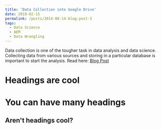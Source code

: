 ```yaml
---
title: 'Data Collection into Google Drive'
date: 2019-02-15
permalink: /posts/2014-08-14-blog-post-3
tags:
  - Data Science
  - AEM
  - Data Wrangling
---
```


Data collection is one of the tougher task in data analysis and data science. Collecting data from various sources and storing in a particular database is important to start the analysis. Read here: [Blog Post](https://myresearchworks.wordpress.com/2019/02/15/data-collection-into-google-drive/)

Headings are cool
======

You can have many headings
======

Aren't headings cool?
------